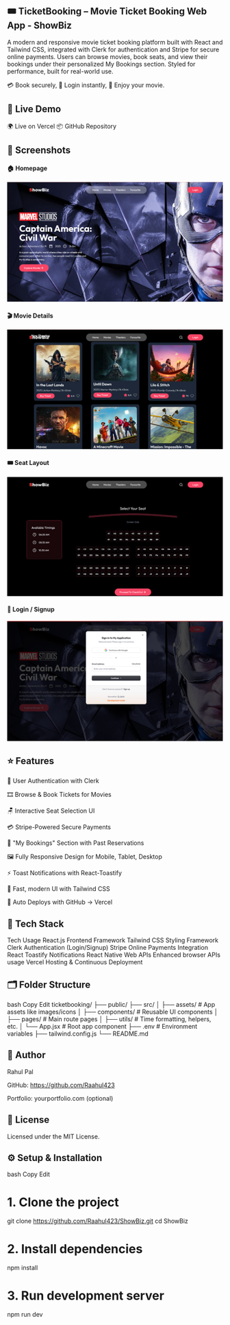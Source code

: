 🎟️ TicketBooking – Movie Ticket Booking Web App - ShowBiz
------------------------------------------------------------------
A modern and responsive movie ticket booking platform built with React and Tailwind CSS, integrated with Clerk for authentication and Stripe for secure online payments. Users can browse movies, book seats, and view their bookings under their personalized My Bookings section. Styled for performance, built for real-world use.

💳 Book securely, 🔐 Login instantly, 🎫 Enjoy your movie.





🚀 Live Demo
-------------------------------------------------------------------------------------------------------------------------------------------------------------------------------------------------
🌍 Live on Vercel
📦 GitHub Repository






📸 Screenshots
---------------------------------------------------------------------------------------------------------------------------------------------------------------------------------------------------
#### 🏠 Homepage
![Homepage](src/assets/Home.png)

#### 🎬 Movie Details
![Movie Details](src/assets/Movies.png)

#### 🎟️ Seat Layout
![Seat Layout](src/assets/Seat-Layout.png)

#### 🔐 Login / Signup
![Login](src/assets/Clerk_Authentication.png)







⭐ Features
------------------------------------------------------------------------------------------------------------------------------------------------------------------------------------------------

🔐 User Authentication with Clerk

🎞️ Browse & Book Tickets for Movies

🪑 Interactive Seat Selection UI

💳 Stripe-Powered Secure Payments

📂 "My Bookings" Section with Past Reservations

🖼️ Fully Responsive Design for Mobile, Tablet, Desktop

⚡ Toast Notifications with React-Toastify

🎨 Fast, modern UI with Tailwind CSS

🚀 Auto Deploys with GitHub → Vercel





🧰 Tech Stack
--------------------------------------------------------------------------------------------------------------------------------------------------------------------------------------------------
Tech	Usage
React.js	Frontend Framework
Tailwind CSS	Styling Framework
Clerk	Authentication (Login/Signup)
Stripe	Online Payments Integration
React Toastify	Notifications
React Native Web APIs	Enhanced browser APIs usage
Vercel	Hosting & Continuous Deployment






🗂️ Folder Structure
-----------------------------------------------------------------------------------------------------------------------------------------------------------------------------------------------------
bash
Copy
Edit
ticketbooking/
├── public/
├── src/
│   ├── assets/           # App assets like images/icons
│   ├── components/       # Reusable UI components
│   ├── pages/            # Main route pages
│   ├── utils/            # Time formatting, helpers, etc.
│   └── App.jsx           # Root app component
├── .env                 # Environment variables
├── tailwind.config.js
└── README.md



👤 Author
----------------------------------------------------------------------------------------------------------------------------------------------------------------------------------------------------
Rahul Pal

GitHub: https://github.com/Raahul423

Portfolio: yourportfolio.com (optional)






📄 License
-------------------------------------------------------------------------------------------------------------------------------------------------------------------------------------------------
Licensed under the MIT License.





⚙️ Setup & Installation
--------------------------------------------------------------------------------------------------------------------------------------------------------------------------------------------------
bash
Copy
Edit
# 1. Clone the project
git clone https://github.com/Raahul423/ShowBiz.git
cd ShowBiz

# 2. Install dependencies
npm install


# 3. Run development server
npm run dev
